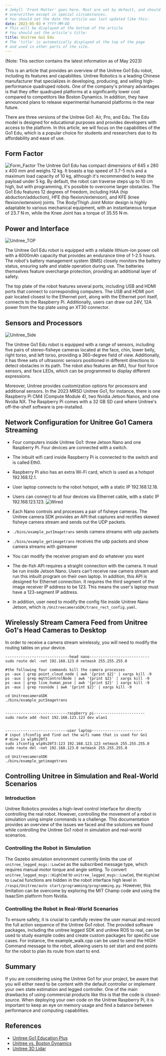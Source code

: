 ```yaml
---
# Jekyll 'Front Matter' goes here. Most are set by default, and should NOT be
# overwritten except in special circumstances. 
# You should set the date the article was last updated like this:
date: 2023-05-03 # YYYY-MM-DD
# This will be displayed at the bottom of the article
# You should set the article's title:
title: Unitree Go1 Edu 
# The 'title' is automatically displayed at the top of the page
# and used in other parts of the site.
---
```


(Note: This section contains the latest information as of May 2023)

This is an article that provides an overview of the Unitree Go1 Edu robot, including its features and capabilities. Unitree Robotics is a leading Chinese manufacturer that specializes in developing, producing, and selling high-performance quadruped robots. One of the company's primary advantages is that they offer quadruped platforms at a significantly lower cost compared to competitors like Boston Dynamics. In addition, they have announced plans to release experimental humanoid platforms in the near future.

There are three versions of the Unitree Go1: Air, Pro, and Edu. The Edu model is designed for educational purposes and provides developers with access to the platform. In this article, we will focus on the capabilities of the Go1 Edu, which is a popular choice for students and researchers due to its affordability and ease of use.

## Form Factor
![Form_Factor](assets/form_factor.png)
The Unitree Go1 Edu has compact dimensions of 645 x 280 x 400 mm and weighs 12 kg. 
It boasts a top speed of 3.7-5 m/s and a maximum load capacity of 10 kg, although it's recommended to keep the payload under 5 kg. 
By default, the robot can traverse steps up to 10 cm high, but with programming, it's possible to overcome larger obstacles. 
The Go1 Edu features 12 degrees of freedom, including HAA (hip abduction/adduction), HFE (hip flexion/extension), and KFE (knee flexion/extension) joints. 
The Body/Thigh Joint Motor design is highly adaptable to various mechanical equipment, with an instantaneous torque of 23.7 N·m, while the Knee Joint has a torque of 35.55 N·m.

## Power and Interface
![Unitree_TOP](assets/unitree_top.png)

The Unitree Go1 Edu robot is equipped with a reliable lithium-ion power cell with a 6000mAh capacity that provides an endurance time of 1-2.5 hours. The robot's battery management system (BMS) closely monitors the battery status, ensuring safe and stable operation during use. The batteries themselves feature overcharge protection, providing an additional layer of safety.

The top plate of the robot features several ports, including USB and HDMI ports that connect to corresponding computers. The USB and HDMI port pair located closest to the Ethernet port, along with the Ethernet port itself, connects to the Raspberry Pi. Additionally, users can draw out 24V, 12A power from the top plate using an XT30 connector.

## Sensors and Processors
![Unitree_Side](assets/unitree_side.png)

The Unitree Go1 Edu robot is equipped with a range of sensors, including five pairs of stereo-fisheye cameras located at the face, chin, lower belly, right torso, and left torso, providing a 360-degree field of view. Additionally, it has three sets of ultrasonic sensors positioned in different directions to detect obstacles in its path. The robot also features an IMU, four foot force sensors, and face LEDs, which can be programmed to display different expressions.

Moreover, Unitree provides customization options for processors and additional sensors. In the 2023 MRSD Unitree Go1, for instance, there is one Raspberry Pi CM4 (Compute Module 4), two Nvidia Jetson Nanos, and one Nvidia NX. The Raspberry Pi comes with a 32 GB SD card where Unitree's off-the-shelf software is pre-installed.

## Network Configuration for Unitree Go1 Camera Streaming
* Four computers inside Unitree Go1: three Jetson Nano and one Raspberry Pi. Four devices are connected with a switch. 
* The inbuilt wifi card inside Raspberry Pi is connected to the switch and is called Eth0.
* Raspberry Pi also has an extra Wi-Fi card, which is used as a hotspot 192.168.12.1. 
* User laptop connects to the robot hotspot, with a static IP 192.168.12.18.
* Users can connect to all four devices via Ethernet cable, with a static IP 192.168.123.123.
![Wired](assets/wired.png)

* Each Nano controls and processes a pair of fisheye cameras. The Unitree camera SDK provides an API that captures and rectifies skewed fisheye camera stream and sends out the UDP packets.
* `./bins/example_putImagetrans` sends camera streams with udp packets
* `./bins/example_getimagetrans` receives the udp packets and show camera streams with gstreamer
* You can modify the receiver program and do whatever you want
* The de-fish API requires a straight connection with the camera. It must be run inside Jetson Nano. Users can’t receive raw camera stream and run this inbuilt program on their own laptop. In addition, this API is designed for Ethernet connection. It requires the third segment of the image receiver IP address to be 123. This means the user's laptop must have a 123-segment IP address.
* In addition, user need to modify the config file inside Unitree Nano Jetson, which is `/UnitreecameraSDK/trans_rect_config.yaml`. 

## Wirelessly Stream Camera Feed from Unitree Go1's Head Cameras to Desktop
In order to receive a camera stream wirelessly, you will need to modify the routing tables on your device.

```console
-----------------------------head nano---------------------------
sudo route del -net 192.168.123.0 netmask 255.255.255.0

#the following four commands kill the camera processes
ps -aux | grep point_cloud_node | awk '{print $2}' | xargs kill -9
ps -aux | grep mqttControlNode | awk '{print $2}' | xargs kill -9
ps -aux | grep live_human_pose | awk '{print $2}' | xargs kill -9
ps -aux | grep rosnode | awk '{print $2}' | xargs kill -9

cd UnitreecameraSDK
./bins/example_putImagetrans


----------------------------raspberry pi-----------------------
sudo route add -host 192.168.123.123 dev wlan1


----------------------------user laptop-----------------------
# input ifconfig and find out the wifi name that is used for Go1
# mine is wlp0s20f3
sudo ifconfig wlp0s20f3:123 192.168.123.123 netmask 255.255.255.0
sudo route del -net 192.168.123.0 netmask 255.255.255.0

cd UnitreecameraSDK
./bins/example_getimagetrans
```

## Controlling Unitree in Simulation and Real-World Scenarios

### Introduction
Unitree Robotics provides a high-level control interface for directly controlling the real robot. However, controlling the movement of a robot in simulation using simple commands is a challenge. This documentation provides an overview of the issues we faced and the solutions we found while controlling the Unitree Go1 robot in simulation and real-world scenarios.

### Controlling the Robot in Simulation
The Gazebo simulation environment currently limits the use of `unitree_legged_msgs::LowCmd` as the subscribed message type, which requires manual motor torque and angle setting. To convert `unitree_legged_msgs::HighCmd` to `unitree_legged_msgs::LowCmd`, the `HighCmd` to `LowCmd` functions are hidden in the robot interface high level in `/raspi/Unitree/auto start/programming/programming.py`. However, this limitation can be overcome by exploring the MIT Champ code and using the IsaacSim platform from Nvidia.

### Controlling the Robot in Real-World Scenarios
To ensure safety, it is crucial to carefully review the user manual and record the full action sequence of the Unitree Go1 robot. The provided software packages, including the unitree legged SDK and unitree ROS to real, can be used to study example codes and create custom packages for specific use cases. For instance, the example_walk.cpp can be used to send the HIGH Command message to the robot, allowing users to set start and end points for the robot to plan its route from start to end.

## Summary
If you are considering using the Unitree Go1 for your project, be aware that you will either need to be content with the default controller or implement your own state estimation and legged controller. One of the main drawbacks of using commercial products like this is that the code is closed-source. When deploying your own code on the Unitree Raspberry Pi, it is important to keep an eye on memory usage and find a balance between performance and computing capabilities.

## References
- [Unitree Go1 Education Plus](https://www.wevolver.com/specs/unitree-robotics-go1-edu-plus)
- [Unitree vs. Boston Dynamics](https://www.generationrobots.com/blog/en/unitree-robotics-vs-boston-dynamics-the-right-robot-dog-for-me/)
- [Unitree 3D Lidar](https://www.active-robots.com/unitree-go1-air-3.html)
